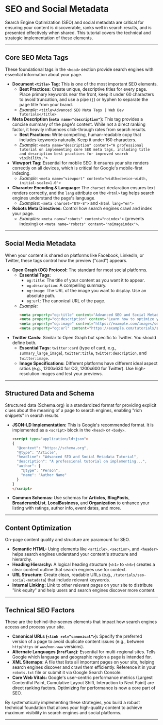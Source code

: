 # SEO and Social Metadata

Search Engine Optimization (SEO) and social metadata are critical for ensuring your content is discoverable, ranks well in search results, and is presented effectively when shared. This tutorial covers the technical and strategic implementation of these elements.

---

## Core SEO Meta Tags

These foundational tags in the `<head>` section provide search engines with essential information about your page.

* **Document `<title>` Tag:** This is one of the most important SEO elements.
    * **Best Practices:** Create unique, descriptive titles for every page. Place primary keywords near the front, keep it under 60 characters to avoid truncation, and use a pipe (`|`) or hyphen to separate the page title from your brand.
    * *Example:* `<title>Advanced SEO Meta Tags | Web Dev Tutorials</title>`
* **Meta Description (`meta name="description"`):** This tag provides a concise summary of the page's content. While not a direct ranking factor, it heavily influences click-through rates from search results.
    * **Best Practices:** Write compelling, human-readable copy that includes keywords naturally. Keep it under 160 characters.
    * *Example:* `<meta name="description" content="A professional tutorial on implementing core SEO meta tags, including title and description best practices for improved search visibility.">`
* **Viewport Tag:** Essential for mobile SEO. It ensures your site renders correctly on all devices, which is critical for Google's mobile-first indexing.
    * *Example:* `<meta name="viewport" content="width=device-width, initial-scale=1.0">`
* **Character Encoding & Language:** The `charset` declaration ensures text renders correctly, and the `lang` attribute on the `<html>` tag helps search engines understand the page's language.
    * *Examples:* `<meta charset="UTF-8">` and `<html lang="en">`
* **Robots Meta Directives:** Control how search engines crawl and index your page.
    * *Examples:* `<meta name="robots" content="noindex">` (prevents indexing) or `<meta name="robots" content="noimageindex">`.

---

## Social Media Metadata

When your content is shared on platforms like Facebook, LinkedIn, or Twitter, these tags control how the preview ("card") appears.

* **Open Graph (OG) Protocol:** The standard for most social platforms.
    * **Essential Tags:**
        * `og:title`: The title of your content as you want it to appear.
        * `og:description`: A compelling summary.
        * `og:image`: The URL of the image you want to display. Use an absolute path.
        * `og:url`: The canonical URL of the page.
    * *Example:*
        ```html
        <meta property="og:title" content="Advanced SEO and Social Metadata Tutorial">
        <meta property="og:description" content="Learn how to optimize your web pages for search engines and social sharing.">
        <meta property="og:image" content="https://example.com/images/seo-tutorial-preview.jpg">
        <meta property="og:url" content="https://example.com/tutorials/seo-social-metadata">
        ```
* **Twitter Cards:** Similar to Open Graph but specific to Twitter. You should define both.
    * **Essential Tags:** `twitter:card` (type of card, e.g., `summary_large_image`), `twitter:title`, `twitter:description`, and `twitter:image`.
    * **Image Specifications:** Different platforms have different ideal aspect ratios (e.g., 1200x630 for OG, 1200x600 for Twitter). Use high-resolution images and test your previews.

---

## Structured Data and Schema

Structured data (Schema.org) is a standardized format for providing explicit clues about the meaning of a page to search engines, enabling "rich snippets" in search results.

* **JSON-LD Implementation:** This is Google's recommended format. It is implemented as a `<script>` block in the `<head>` or `<body>`.
    ```html
    <script type="application/ld+json">
    {
      "@context": "https://schema.org",
      "@type": "Article",
      "headline": "Advanced SEO and Social Metadata Tutorial",
      "description": "A professional tutorial on implementing...",
      "author": {
        "@type": "Person",
        "name": "Author Name"
      }
    }
    </script>
    ```
* **Common Schemas:** Use schemas for **Articles**, **BlogPosts**, **BreadcrumbList**, **LocalBusiness**, and **Organization** to enhance your listing with ratings, author info, event dates, and more.

---

## Content Optimization

On-page content quality and structure are paramount for SEO.

* **Semantic HTML:** Using elements like `<article>`, `<section>`, and `<header>` helps search engines understand your content's structure and hierarchy.
* **Heading Hierarchy:** A logical heading structure (`<h1>` to `<h6>`) creates a clear content outline that search engines use for context.
* **URL Structure:** Create clean, readable URLs (e.g., `/tutorials/seo-social-metadata`) that include relevant keywords.
* **Internal Linking:** Link to other relevant pages on your site to distribute "link equity" and help users and search engines discover more content.

---

## Technical SEO Factors

These are the behind-the-scenes elements that impact how search engines access and process your site.

* **Canonical URLs (`<link rel="canonical">`):** Specify the preferred version of a page to avoid duplicate content issues (e.g., between `http`/`https` or `www`/`non-www` versions).
* **Alternate Languages (`hreflang`):** Essential for multi-regional sites. Tells Google which language and geographic region a page is intended for.
* **XML Sitemaps:** A file that lists all important pages on your site, helping search engines discover and crawl them efficiently. Reference it in your `robots.txt` file or submit it via Google Search Console.
* **Core Web Vitals:** Google's user-centric performance metrics (Largest Contentful Paint, Cumulative Layout Shift, Interaction to Next Paint) are direct ranking factors. Optimizing for performance is now a core part of SEO.

By systematically implementing these strategies, you build a robust technical foundation that allows your high-quality content to achieve maximum visibility in search engines and social platforms.

---
